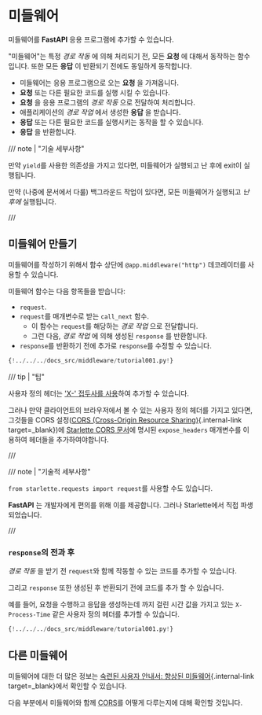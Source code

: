 # 미들웨어

미들웨어를 **FastAPI** 응용 프로그램에 추가할 수 있습니다.

"미들웨어"는 특정 *경로 작동* 에 의해 처리되기 전, 모든 **요청** 에 대해서 동작하는 함수입니다. 또한 모든 **응답** 이 반환되기 전에도 동일하게 동작합니다.

* 미들웨어는 응용 프로그램으로 오는 **요청** 을 가져옵니다.
* **요청** 또는 다른 필요한 코드를 실행 시킬 수 있습니다.
* **요청** 을 응용 프로그램의 *경로 작동* 으로 전달하여 처리합니다.
* 애플리케이션의 *경로 작업* 에서 생성한 **응답** 을 받습니다.
* **응답** 또는 다른 필요한 코드를 실행시키는 동작을 할 수 있습니다.
* **응답** 을 반환합니다.

/// note | "기술 세부사항"

만약 `yield`를 사용한 의존성을 가지고 있다면, 미들웨어가 실행되고 난 후에 exit이 실행됩니다.

만약 (나중에 문서에서 다룰) 백그라운드 작업이 있다면, 모든 미들웨어가 실행되고 *난 후에* 실행됩니다.

///

## 미들웨어 만들기

미들웨어를 작성하기 위해서 함수 상단에 `@app.middleware("http")` 데코레이터를 사용할 수 있습니다.

미들웨어 함수는 다음 항목들을 받습니다:

* `request`.
* `request`를 매개변수로 받는 `call_next` 함수.
    * 이 함수는 `request`를 해당하는 *경로 작업* 으로 전달합니다.
    * 그런 다음, *경로 작업* 에 의해 생성된 `response` 를 반환합니다.
* `response`를 반환하기 전에 추가로 `response`를 수정할 수 있습니다.

```Python hl_lines="8-9  11  14"
{!../../../docs_src/middleware/tutorial001.py!}
```

/// tip | "팁"

사용자 정의 헤더는 <a href="https://developer.mozilla.org/en-US/docs/Web/HTTP/Headers" class="external-link" target="_blank">'X-' 접두사를 사용</a>하여 추가할 수 있습니다.

그러나 만약 클라이언트의 브라우저에서 볼 수 있는 사용자 정의 헤더를 가지고 있다면, 그것들을 CORS 설정([CORS (Cross-Origin Resource Sharing)](cors.md){.internal-link target=_blank})에 <a href="https://www.starlette.io/middleware/#corsmiddleware" class="external-link" target="_blank">Starlette CORS 문서</a>에 명시된 `expose_headers` 매개변수를 이용하여 헤더들을 추가하여야합니다.

///

/// note | "기술적 세부사항"

`from starlette.requests import request`를 사용할 수도 있습니다.

**FastAPI** 는 개발자에게 편의를 위해 이를 제공합니다. 그러나 Starlette에서 직접 파생되었습니다.

///

### `response`의 전과 후

*경로 작동* 을 받기 전 `request`와 함께 작동할 수 있는 코드를 추가할 수 있습니다.

그리고 `response` 또한 생성된 후 반환되기 전에 코드를 추가 할 수 있습니다.

예를 들어, 요청을 수행하고 응답을 생성하는데 까지 걸린 시간 값을 가지고 있는 `X-Process-Time` 같은 사용자 정의 헤더를 추가할 수 있습니다.

```Python hl_lines="10  12-13"
{!../../../docs_src/middleware/tutorial001.py!}
```

## 다른 미들웨어

미들웨어에 대한 더 많은 정보는 [숙련된 사용자 안내서: 향상된 미들웨어](../advanced/middleware.md){.internal-link target=\_blank}에서 확인할 수 있습니다.

다음 부분에서 미들웨어와 함께 <abbr title="교차-출처 리소스 공유">CORS</abbr>를 어떻게 다루는지에 대해 확인할 것입니다.

